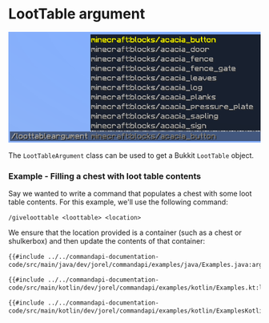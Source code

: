 # LootTable argument

![A loot table argument showing a list of Minecraft loot tables as suggestions](./images/arguments/loottable.png)

The `LootTableArgument` class can be used to get a Bukkit `LootTable` object.

<div class="example">

### Example - Filling a chest with loot table contents

Say we wanted to write a command that populates a chest with some loot table contents. For this example, we'll use the following command:

```mccmd
/giveloottable <loottable> <location>
```

We ensure that the location provided is a container (such as a chest or shulkerbox) and then update the contents of that container:

<div class="multi-pre">

```java,Java
{{#include ../../commandapi-documentation-code/src/main/java/dev/jorel/commandapi/examples/java/Examples.java:argumentLootTable1}}
```

```kotlin,Kotlin
{{#include ../../commandapi-documentation-code/src/main/kotlin/dev/jorel/commandapi/examples/kotlin/Examples.kt:loottablearguments}}
```

```kotlin,Kotlin_DSL
{{#include ../../commandapi-documentation-code/src/main/kotlin/dev/jorel/commandapi/examples/kotlin/ExamplesKotlinDSL.kt:loottablearguments}}
```

</div>

</div>
